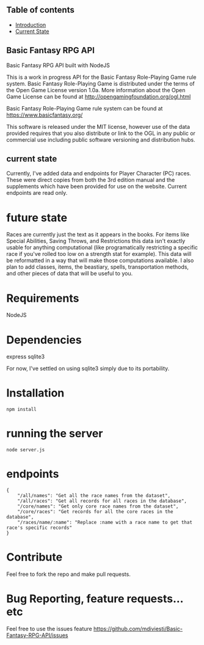 ## Table of contents
* [Introduction](#basic-fantasy-rpg-api)
* [Current State](#currenct-state)


## Basic Fantasy RPG API
Basic Fantasy RPG API built with NodeJS

This is a work in progress API for the Basic Fantasy Role-Playing Game rule system. 
Basic Fantasy Role-Playing Game is distributed under the terms of the Open Game License version 1.0a. More 
information about the Open Game License can be found at 
http://opengamingfoundation.org/ogl.html  

Basic Fantasy Role-Playing Game rule system can be found at https://www.basicfantasy.org/ 

This software is released under the MIT license, however use of the data provided requires that you also distribute 
or link to the OGL in any public or commercial use including public software versioning and distribution hubs. 

## current state
Currently, I've added data and endpoints for Player Character (PC) races. These were direct copies from both the 3rd 
edition manual and the supplements which have been provided for use on the website. 
Current endpoints are read only.

# future state
Races are currently just the text as it appears in the books. For items like Special Abilities, Saving Throws, and 
Restrictions this data isn't exactly usable for anything computational (like programatically restricting a specific 
race if you've rolled too low on a strength stat for example). This data will be reformatted in a way that will make 
those computations available. 
I also plan to add classes, items, the beastiary, spells, transportation methods, and other pieces of data that will 
be useful to you.

# Requirements
NodeJS

# Dependencies 
express
sqlite3 

For now, I've settled on using sqlite3 simply due to its portability.

# Installation
```npm install```

# running the server
```node server.js```

# endpoints
```
{
    "/all/names": "Get all the race names from the dataset",
    "/all/races": "Get all records for all races in the database",
    "/core/names": "Get only core race names from the dataset",
    "/core/races": "Get records for all the core races in the database",
    "/races/name/:name": "Replace :name with a race name to get that race's specific records"
}
```

# Contribute
Feel free to fork the repo and make pull requests.

# Bug Reporting, feature requests... etc
Feel free to use the issues feature https://github.com/mdiviesti/Basic-Fantasy-RPG-API/issues
